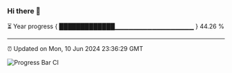 ### Hi there 👋

⏳ Year progress { █████████████▁▁▁▁▁▁▁▁▁▁▁▁▁▁▁▁▁ } 44.26 %

---

⏰ Updated on Mon, 10 Jun 2024 23:36:29 GMT

![Progress Bar CI](https://github.com/IshwaranRudhara/GIT-ACTION/workflows/Progress%20Bar%20CI/badge.svg)
